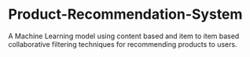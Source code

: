 # Product-Recommendation-System
A Machine Learning model using content based and item to item based collaborative filtering techniques for recommending products to users.  

